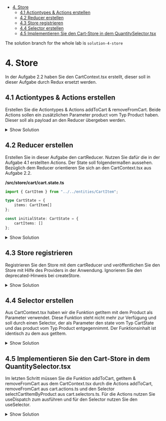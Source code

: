 - [4. Store](#4-store)
  - [4.1 Actiontypes & Actions erstellen](#41-actiontypes--actions-erstellen)
  - [4.2 Reducer erstellen](#42-reducer-erstellen)
  - [4.3 Store registrieren](#43-store-registrieren)
  - [4.4 Selector erstellen](#44-selector-erstellen)
  - [4.5 Implementieren Sie den Cart-Store in dem QuantitySelector.tsx](#45-implementieren-sie-den-cart-store-in-dem-quantityselectortsx)

The solution branch for the whole lab is `solution-4-store`

# 4. Store

In der Aufgabe 2.2 haben Sie den CartContext.tsx erstellt, dieser soll in dieser Aufgabe durch Redux ersetzt werden.

## 4.1 Actiontypes & Actions erstellen

Erstellen Sie die Actiontypes & Actions addToCart & removeFromCart. Beide Actions sollen ein zusätzlichen Parameter product vom Typ Product haben. Dieser soll als payload an den Reducer übergeben werden.

<details>
<summary>Show Solution</summary>
<p>

**/src/store/cart/cart.actions.ts**

```typescript
import { Product } from "../../entities/Product";

const ADD_TO_CART = 'ADD_TO_CART';
const REMOVE_FROM_CART = 'REMOVE_FROM_CART';

const addToCart = (product: Product) => {
    return {
        type: ADD_TO_CART,
        payload: product
    }
};

const removeFromCart = (product: Product) => {
    return {
        type: REMOVE_FROM_CART,
        payload: product
    }
};

export { ADD_TO_CART, addToCart, REMOVE_FROM_CART, removeFromCart };
```

</p>
</details>


## 4.2 Reducer erstellen

Erstellen Sie in dieser Aufgabe den cartReducer. Nutzen Sie dafür die in der Aufgabe 4.1 erstellten Actions. Der State soll folgendermaßen aussehen. Bezüglich dem Reducer orientieren Sie sich an den CartContext.tsx aus Aufgabe 2.2.

**/src/store/cart/cart.state.ts**

```typescript
import { CartItem } from "../../entities/CartItem";

type CartState = {
    items: CartItem[]
};

const initialState: CartState = {
    cartItems: []
};
```

<details>
<summary>Show Solution</summary>
<p>

**/src/store/cart/cart.state.ts**

```typescript
import { CartItem } from "../../entities/CartItem";

type CartState = {
    cartItems: CartItem[]
};

const initialState: CartState = {
    cartItems: []
};


export { type CartState, initialState };
```

**/src/store/cart/cart.reducer.ts**

```typescript
import { CartItem } from "../../entities/CartItem";
import { ADD_TO_CART, REMOVE_FROM_CART } from "./cart.actions";


const cartReducer = (state = initialState, action: any) => {

    let item: CartItem | null = null;

    switch (action.type) {
        
        case ADD_TO_CART:

            item = state.cartItems.find(cartItem => cartItem.product.id === action.payload.id) || null;

            if (item == null) {
                return {
                    ...state,
                    cartItems: [ ...state.cartItems, { product: action.payload, quantity: 1 }]
                };
            }

            return {
                ...state,
                cartItems: state.cartItems.map(item => 
                    item.product.id === action.payload.id
                    ? { ...item, quantity: item.quantity + 1}
                    : item
                )
            };

        case REMOVE_FROM_CART:

            item = state.cartItems.find(cartItem => cartItem.product.id === action.payload.id) || null;

            if (item == null)
            {
                return state;
            }

            if (item.quantity > 1)
            {
                
                return {
                    ...state,
                    cartItems: state.cartItems.map(item => 
                        item.product.id === action.payload.id
                            ? { ...item, quantity: item.quantity - 1}
                            : item
                    )
                };

            } else {
                return {
                    ...state,
                    cartItems: state.cartItems.filter(cartItem => cartItem.product.id !== action.payload.id)
                };
            }
            
        default:
            return state;

    }

};

export { cartReducer };
```

</p>
</details>

## 4.3 Store registrieren

Registrieren Sie den Store mit dem cartReducer und veröffentlichen Sie den Store mit Hilfe des Providers in der Anwendung. Ignorieren Sie den deprecated-Hinweis bei createStore.

<details>
<summary>Show Solution</summary>
<p>

**src/store/index.ts**

```typescript
import { createStore } from "redux";
import { composeWithDevTools } from '@redux-devtools/extension';
import { initialState, cartReducer } from "./cart/cart.reducer";

const store = createStore(
    cartReducer,
    initialState,
    composeWithDevTools()
);

export { store };
```

**src/index.tsx**

```typescript
import React from 'react';
import ReactDOM from 'react-dom/client';
import './index.css';
import App from './App';
import reportWebVitals from './reportWebVitals';

// React Context
import { AuthProvider } from './contexts/AuthContext';

// React Routing
import { createBrowserRouter, RouterProvider } from 'react-router-dom';
import { routes } from './routes';

// React Redux
import { Provider } from 'react-redux';
import { store } from './store';

const router = createBrowserRouter(routes);

const root = ReactDOM.createRoot(
  document.getElementById('root') as HTMLElement
);
root.render(
  <React.StrictMode>
    <AuthProvider>
      <Provider store={store}>
        <RouterProvider router={router}></RouterProvider>
      </Provider>
    </AuthProvider>
  </React.StrictMode>
);

// If you want to start measuring performance in your app, pass a function
// to log results (for example: reportWebVitals(console.log))
// or send to an analytics endpoint. Learn more: https://bit.ly/CRA-vitals
reportWebVitals();
```

</p>
</details>

## 4.4 Selector erstellen

Aus CartContext.tsx haben wir die Funktion getItem mit dem Product als Parameter verwendet. Diese Funktion steht nicht mehr zur Verfügung und soll durch einen Selector, der als Parameter den state vom Typ CartState und das product vom Typ Product entgegennimmt. Der Funktionsinhalt ist identisch zu dem aus getItem.

<details>
<summary>Show Solution</summary>
<p>

**/src/store/cart/cart.selectors.ts**

```typescript
import { CartState } from "./cart.state";
import { Product } from "../../entities/Product";

const selectCartItemByProduct = (state: CartState, product: Product) => {
    const foundItem = state.cartItems.find(cartItem => cartItem.product.id === product.id);
    return foundItem ? foundItem : null;
  };

export { selectCartItemByProduct };
```

</p>
</details>

## 4.5 Implementieren Sie den Cart-Store in dem QuantitySelector.tsx

Im letzten Schritt müssen Sie die Funktion addToCart, getItem & removeFromCart aus dem CartContext.tsx durch die Actions addToCart, removeFromCart aus cart.actions.ts und den Selector selectCartItemByProduct aus cart.selectors.ts. Für die Actions nutzen Sie useDispatch zum ausführen und für den Selector nutzen Sie den useSelector.

<details>
<summary>Show Solution</summary>
<p>

**/src/components/quantityselector/QuantitySelector.tsx**

```typescript
import { Product } from "../../entities/Product";
import { useDispatch, useSelector } from "react-redux";
import { addToCart, removeFromCart } from "../../store/cart/cart.actions";
import { selectCartItemByProduct } from "../../store/cart/cart.selectors";
import { CartState } from "../../store/cart/cart.state";

const QuantitySelector = ({ product }: { product: Product}) => {
    
    const dispatch = useDispatch()

    const cartItem = useSelector((state: CartState) => selectCartItemByProduct(state, product));

    if (!cartItem)
        return <button onClick={() => dispatch(addToCart(product))} className="rounded-md bg-indigo-600 px-3 py-2 text-sm font-semibold text-white shadow-sm hover:bg-indigo-500 focus-visible:outline focus-visible:outline-2 focus-visible:outline-offset-2 focus-visible:outline-indigo-600">Add to Cart</button>

    return (
        <div className="flex gap-3">
			<button type="button" onClick={() => dispatch(removeFromCart(product))} className="rounded-md bg-indigo-600 px-3 py-2 text-sm font-semibold text-white shadow-sm hover:bg-indigo-500 focus-visible:outline focus-visible:outline-2 focus-visible:outline-offset-2 focus-visible:outline-indigo-600">-</button>
			<input type="text" value={cartItem.quantity} data-testid="quantity" name="quantity" id="quantity" className="block w-10 text-center rounded-md border-0 py-1.5 text-gray-900 shadow-sm ring-1 ring-inset ring-gray-300 placeholder:text-gray-400 focus:ring-2 focus:text-gray-900 sm:text-sm sm:leading-6" />
			<button type="button" onClick={() => dispatch(addToCart(product))} className="rounded-md bg-indigo-600 px-3 py-2 text-sm font-semibold text-white shadow-sm hover:bg-indigo-500 focus-visible:outline focus-visible:outline-2 focus-visible:outline-offset-2 focus-visible:outline-indigo-600">+</button>
		</div>
    );
};

export { QuantitySelector };
```

</p>
</details>
